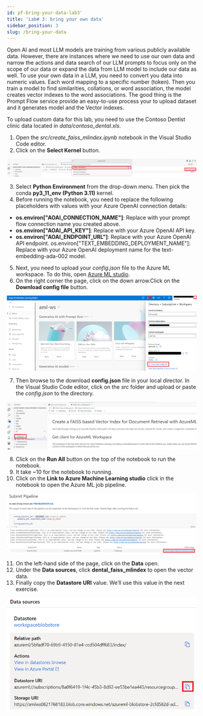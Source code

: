 ```yaml
---
id: pf-bring-your-data-lab3'
title: 'Lab# 3: bring your own data'
sidebar_position: 3
slug: /bring-your-data
---
```


Open AI and most LLM models are training from various publicly available data.  However, there are instances where we need to use our own data and narrow the actions and data search of our LLM prompts to focus only on the scope of our data or expand the data from LLM model to include our data as well.  To use your own data in a LLM, you need to convert you data into numeric values.  Each word mapping to a specific number (token).  Then you train a model to find similarities, collations, or word association, the model creates vector indexes to the word associations.   The good thing is the Prompt Flow service provide an easy-to-use process your to upload dataset and it generates model and the Vector indexes.

To upload custom data for this lab, you need to use the Contoso Dentist clinic data located in *data/contoso_dental.xls*.

1.	Open the *src/create_faiss_mlindex.ipynb* notebook in the Visual Studio Code editor.
2.	Click on the **Select Kernel** button.

![](/img/tutorial/kernel-select.png)

3.	Select **Python Environment** from the drop-down menu.  Then pick the conda **py3_11_env (Python 3.11)** kernel.
4. Before running the notebook, you need to replace the following placeholders with values with your Azure OpenAI connection details:
* **os.environ["AOAI_CONNECTION_NAME"]**:  Replace with your prompt flow connection name you created above.
* **os.environ["AOAI_API_KEY"]**:  Replace with your Azure OpenAI API key.
* **os.environ["AOAI_ENDPOINT_URL"]**:  Replace with your Azure OpenAI API endpoint.
os.environ["TEXT_EMBEDDING_DEPLOYMENT_NAME"]:  Replace with your Azure OpenAI deployment name for the text-embedding-ada-002 model.
5. Next, you need to upload your *config.json* file to the Azure ML workspace.  To do this, open [Azure ML studio](https://ml.azure.com/).
6. On the right corner the page, click on the down arrow.Click on the **Download config file** button.  

![](/img/tutorial/download-config-json.png)

7. Then browse to the download **config.json** file in your local director.  In the Visual Studio Code editor, click on the *src* folder and upload or paste the *config.json* to the directory.

![](/img/tutorial/config-upload-src.png)

8. Click on the **Run All** button on the top of the notebook to run the notebook.
9. It take ~10 for the notebook to running.
10. Click on the **Link to Azure Machine Learning studio** click in the notebook to open the Azure ML job pipeline.

![](/img/tutorial/pipeline-vector-index.png)

11. On the left-hand side of the page, click on the **Data** open.
12. Under the **Data sources**, click **dental_faiss_mlindex** to open the vector data.
13. Finally copy the **Datastore URI** value.  We’ll use this value in the next exercise.

![](/img/tutorial/datastore-url.png)
